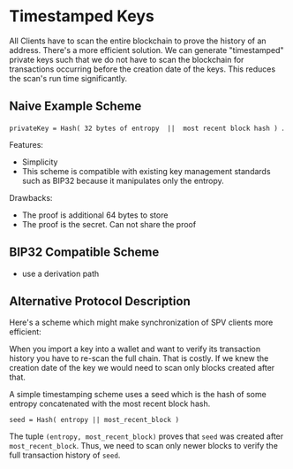 # Timestamped Keys 

All Clients have to scan the entire blockchain to prove the history of an address. There's a more efficient solution.
We can generate "timestamped" private keys such that we do not have to scan the blockchain for transactions occurring before the creation date of the keys.
This reduces the scan's run time significantly.

## Naive Example Scheme
`privateKey = Hash( 32 bytes of entropy  ||  most recent block hash ) `.

Features:
- Simplicity 
- This scheme is compatible with existing key management standards such as BIP32 because it manipulates only the entropy.

Drawbacks: 
- The proof is additional 64 bytes to store 
- The proof is the secret. Can not share the proof


## BIP32 Compatible Scheme
- use a derivation path 




## Alternative Protocol Description

Here's a scheme which might make synchronization of SPV clients more efficient:

When you import a key into a wallet and want to verify its transaction history you have to re-scan the full chain. That is costly. If we knew the creation date of the key we would need to scan only blocks created after that.

A simple timestamping scheme uses a seed which is the hash of some entropy concatenated with the most recent block hash.

`seed = Hash( entropy || most_recent_block )`

The tuple `(entropy, most_recent_block)` proves that `seed` was created after `most_recent_block`. 
Thus, we need to scan only newer blocks to verify the full transaction history of `seed`.
